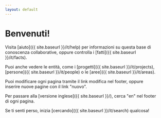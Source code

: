 ```yaml
---
layout: default
---
```


# Benvenuti!

Visita [aiuto]({{ site.baseurl }}/it/help) per informazioni su questa base di conoscenza collaborative, oppure controlla i [fatti]({{ site.baseurl }}/it/facts).

Puoi anche vedere le entità, come i [progetti]({{ site.baseurl }}/it/projects), [persone]({{ site.baseurl }}/it/people) o le [aree]({{ site.baseurl }}/it/areas).

Puoi modificare ogni pagina tramite il link modifica nel footer, oppure inserire nuove pagine con il link "nuovo".

Per passare alla [versione inglese]({{ site.baseurl }}/), cerca "en" nel footer di ogni pagina.

Se ti senti perso, inizia [cercando]({{ site.baseurl }}/it/search) qualcosa!
